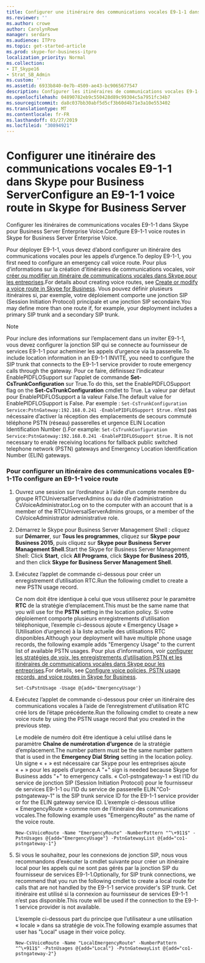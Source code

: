 ```yaml
---
title: Configurer une itinéraire des communications vocales E9-1-1 dans Skype pour Business Server
ms.reviewer: ''
ms.author: crowe
author: CarolynRowe
manager: serdars
ms.audience: ITPro
ms.topic: get-started-article
ms.prod: skype-for-business-itpro
localization_priority: Normal
ms.collection:
- IT_Skype16
- Strat_SB_Admin
ms.custom: ''
ms.assetid: 6933b840-0e7b-4509-ae43-bc9065677547
description: Configurer les itinéraires de communications vocales E9-1-1 dans Skype pour Business Server Enterprise Voice.
ms.openlocfilehash: 04890782eb9c550428d89c99304c5a7951fc34b7
ms.sourcegitcommit: da8c037bb30abf5d5cf3b60d4b71e3a10e553402
ms.translationtype: MT
ms.contentlocale: fr-FR
ms.lasthandoff: 03/27/2019
ms.locfileid: "30894921"
---
```

# <a name="configure-an-e9-1-1-voice-route-in-skype-for-business-server"></a><span data-ttu-id="a3c38-103">Configurer une itinéraire des communications vocales E9-1-1 dans Skype pour Business Server</span><span class="sxs-lookup"><span data-stu-id="a3c38-103">Configure an E9-1-1 voice route in Skype for Business Server</span></span>
 
<span data-ttu-id="a3c38-104">Configurer les itinéraires de communications vocales E9-1-1 dans Skype pour Business Server Enterprise Voice.</span><span class="sxs-lookup"><span data-stu-id="a3c38-104">Configure E9-1-1 voice routes in Skype for Business Server Enterprise Voice.</span></span> 
  
<span data-ttu-id="a3c38-105">Pour déployer E9-1-1, vous devez d’abord configurer un itinéraire des communications vocales pour les appels d’urgence.</span><span class="sxs-lookup"><span data-stu-id="a3c38-105">To deploy E9-1-1, you first need to configure an emergency call voice route.</span></span> <span data-ttu-id="a3c38-106">Pour plus d’informations sur la création d’itinéraires de communications vocales, voir [créer ou modifier un itinéraire de communications vocales dans Skype pour les entreprises](create-or-modify-a-voice-route.md).</span><span class="sxs-lookup"><span data-stu-id="a3c38-106">For details about creating voice routes, see [Create or modify a voice route in Skype for Business](create-or-modify-a-voice-route.md).</span></span> <span data-ttu-id="a3c38-107">Vous pouvez définir plusieurs itinéraires si, par exemple, votre déploiement comporte une jonction SIP (Session Initiation Protocol) principale et une jonction SIP secondaire.</span><span class="sxs-lookup"><span data-stu-id="a3c38-107">You may define more than one route if, for example, your deployment includes a primary SIP trunk and a secondary SIP trunk.</span></span> 
  
> [!NOTE]
> <span data-ttu-id="a3c38-108">Pour inclure des informations sur l’emplacement dans un inviter E9-1-1, vous devez configurer la jonction SIP qui se connecte au fournisseur de services E9-1-1 pour acheminer les appels d’urgence via la passerelle.</span><span class="sxs-lookup"><span data-stu-id="a3c38-108">To include location information in an E9-1-1 INVITE, you need to configure the SIP trunk that connects to the E9-1-1 service provider to route emergency calls through the gateway.</span></span> <span data-ttu-id="a3c38-109">Pour ce faire, définissez l’indicateur EnablePIDFLOSupport sur l’applet de commande **Set-CsTrunkConfiguration** sur True.</span><span class="sxs-lookup"><span data-stu-id="a3c38-109">To do this, set the EnablePIDFLOSupport flag on the **Set-CsTrunkConfiguration** cmdlet to True.</span></span> <span data-ttu-id="a3c38-110">La valeur par défaut pour EnablePIDFLOSupport a la valeur False.</span><span class="sxs-lookup"><span data-stu-id="a3c38-110">The default value for EnablePIDFLOSupport is False.</span></span> <span data-ttu-id="a3c38-111">Par exemple : `Set-CsTrunkConfiguration Service:PstnGateway:192.168.0.241 -EnablePIDFLOSupport $true.` n’est pas nécessaire d’activer la réception des emplacements de secours commuté téléphone PSTN (réseau) passerelles et urgence ELIN Location Identification Number ().</span><span class="sxs-lookup"><span data-stu-id="a3c38-111">For example: `Set-CsTrunkConfiguration Service:PstnGateway:192.168.0.241 -EnablePIDFLOSupport $true.` It is not necessary to enable receiving locations for fallback public switched telephone network (PSTN) gateways and Emergency Location Identification Number (ELIN) gateways.</span></span>
  
### <a name="to-configure-an-e9-1-1-voice-route"></a><span data-ttu-id="a3c38-112">Pour configurer un itinéraire des communications vocales E9-1-1</span><span class="sxs-lookup"><span data-stu-id="a3c38-112">To configure an E9-1-1 voice route</span></span>

1. <span data-ttu-id="a3c38-113">Ouvrez une session sur l’ordinateur à l’aide d’un compte membre du groupe RTCUniversalServerAdmins ou du rôle d’administration CsVoiceAdministrator.</span><span class="sxs-lookup"><span data-stu-id="a3c38-113">Log on to the computer with an account that is a member of the RTCUniversalServerAdmins groups, or a member of the CsVoiceAdministrator administrative role.</span></span>
    
2.  <span data-ttu-id="a3c38-114">Démarrez le Skype pour Business Server Management Shell : cliquez sur **Démarrer**, sur **Tous les programmes**, cliquez sur **Skype pour Business 2015**, puis cliquez sur **Skype pour Business Server Management Shell**.</span><span class="sxs-lookup"><span data-stu-id="a3c38-114">Start the Skype for Business Server Management Shell: Click **Start**, click **All Programs**, click **Skype for Business 2015**, and then click **Skype for Business Server Management Shell**.</span></span>
    
3. <span data-ttu-id="a3c38-115">Exécutez l’applet de commande ci-dessous pour créer un enregistrement d’utilisation RTC.</span><span class="sxs-lookup"><span data-stu-id="a3c38-115">Run the following cmdlet to create a new PSTN usage record.</span></span> 
    
    <span data-ttu-id="a3c38-116">Ce nom doit être identique à celui que vous utiliserez pour le paramètre **RTC** de la stratégie d’emplacement.</span><span class="sxs-lookup"><span data-stu-id="a3c38-116">This must be the same name that you will use for the **PSTN** setting in the location policy.</span></span> <span data-ttu-id="a3c38-117">Si votre déploiement comporte plusieurs enregistrements d’utilisation téléphonique, l’exemple ci-dessous ajoute « Emergency Usage » (Utilisation d’urgence) à la liste actuelle des utilisations RTC disponibles.</span><span class="sxs-lookup"><span data-stu-id="a3c38-117">Although your deployment will have multiple phone usage records, the following example adds "Emergency Usage" to the current list of available PSTN usages.</span></span> <span data-ttu-id="a3c38-118">Pour plus d’informations, voir [configurer les stratégies de voix, les enregistrements d’utilisation PSTN et les itinéraires de communications vocales dans Skype pour les entreprises](voice-and-pstn.md).</span><span class="sxs-lookup"><span data-stu-id="a3c38-118">For details, see [Configure voice policies, PSTN usage records, and voice routes in Skype for Business](voice-and-pstn.md).</span></span>
    
   ```
   Set-CsPstnUsage -Usage @{add='EmergencyUsage'}
   ```

4. <span data-ttu-id="a3c38-119">Exécutez l’applet de commande ci-dessous pour créer un itinéraire des communications vocales à l’aide de l’enregistrement d’utilisation RTC créé lors de l’étape précédente.</span><span class="sxs-lookup"><span data-stu-id="a3c38-119">Run the following cmdlet to create a new voice route by using the PSTN usage record that you created in the previous step.</span></span>
    
    <span data-ttu-id="a3c38-120">Le modèle de numéro doit être identique à celui utilisé dans le paramètre **Chaîne de numérotation d’urgence** de la stratégie d’emplacement.</span><span class="sxs-lookup"><span data-stu-id="a3c38-120">The number pattern must be the same number pattern that is used in the **Emergency Dial String** setting in the location policy.</span></span> <span data-ttu-id="a3c38-121">Un signe « + » est nécessaire car Skype pour les entreprises ajoute « + » pour les appels d’urgence.</span><span class="sxs-lookup"><span data-stu-id="a3c38-121">A "+" sign is needed because Skype for Business adds "+" to emergency calls.</span></span> <span data-ttu-id="a3c38-122">« Co1-pstngateway-1 » est l’ID du service de jonction SIP (Session Initiation Protocol) pour le fournisseur de services E9-1-1 ou l’ID du service de passerelle ELIN.</span><span class="sxs-lookup"><span data-stu-id="a3c38-122">"Co1-pstngateway-1" is the SIP trunk service ID for the E9-1-1 service provider or for the ELIN gateway service ID.</span></span> <span data-ttu-id="a3c38-123">L’exemple ci-dessous utilise « EmergencyRoute » comme nom de l’itinéraire des communications vocales.</span><span class="sxs-lookup"><span data-stu-id="a3c38-123">The following example uses "EmergencyRoute" as the name of the voice route.</span></span>
    
   ```
   New-CsVoiceRoute -Name "EmergencyRoute" -NumberPattern "^\+911$" -PstnUsages @{add="EmergencyUsage"} -PstnGatewayList @{add="co1-pstngateway-1"}
   ```

5. <span data-ttu-id="a3c38-124">Si vous le souhaitez, pour les connexions de jonction SIP, nous vous recommandons d’exécuter la cmdlet suivante pour créer un itinéraire local pour les appels qui ne sont pas gérés par la jonction SIP du fournisseur de services E9-1-1.</span><span class="sxs-lookup"><span data-stu-id="a3c38-124">Optionally, for SIP trunk connections, we recommend that you run the following cmdlet to create a local route for calls that are not handled by the E9-1-1 service provider's SIP trunk.</span></span> <span data-ttu-id="a3c38-125">Cet itinéraire est utilisé si la connexion au fournisseur de services E9-1-1 n’est pas disponible.</span><span class="sxs-lookup"><span data-stu-id="a3c38-125">This route will be used if the connection to the E9-1-1 service provider is not available.</span></span> 
    
    <span data-ttu-id="a3c38-126">L’exemple ci-dessous part du principe que l’utilisateur a une utilisation « locale » dans sa stratégie de voix.</span><span class="sxs-lookup"><span data-stu-id="a3c38-126">The following example assumes that user has "Local" usage in their voice policy.</span></span>
    
   ```
   New-CsVoiceRoute -Name "LocalEmergencyRoute" -NumberPattern "^\+911$" -PstnUsages @{add="Local"} -PstnGatewayList @{add="co1-pstngateway-2"}
   ```


